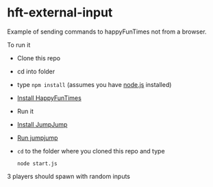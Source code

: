 hft-external-input
==================

Example of sending commands to happyFunTimes not from a browser.

To run it

*   Clone this repo
*   cd into folder
*   type `npm install` (assumes you have [node.js](http://nodejs.org) installed)
*   [Install HappyFunTimes](http://superhappyfuntimes.net/install)
*   Run it
*   [Install JumpJump](http://superhappyfuntimes.net/game/jumpjump)
*   [Run jumpjump](http://localhost:18679/games.html)
*   `cd` to the folder where you cloned this repo and type

        node start.js

3 players should spawn with random inputs

